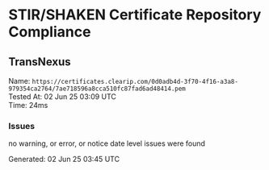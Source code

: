 # STIR/SHAKEN Certificate Repository Compliance

## TransNexus

Name: `https://certificates.clearip.com/0d0adb4d-3f70-4f16-a3a8-979354ca2764/7ae718596a8cca510fc87fad6ad48414.pem`\
Tested At: 02 Jun 25 03:09 UTC\
Time: 24ms

### Issues

no warning, or error, or notice date level issues were found

Generated: 02 Jun 25 03:45 UTC